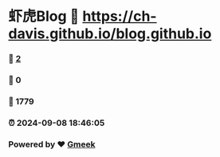 # 虾虎Blog :link: https://ch-davis.github.io/blog.github.io 
### :page_facing_up: [2](https://ch-davis.github.io/blog.github.io/tag.html) 
### :speech_balloon: 0 
### :hibiscus: 1779 
### :alarm_clock: 2024-09-08 18:46:05 
### Powered by :heart: [Gmeek](https://github.com/Meekdai/Gmeek)
